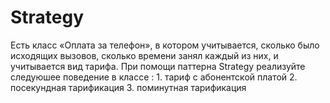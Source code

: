 # Strategy
Есть класс «Оплата за телефон», в котором учитывается, сколько было исходящих вызовов, сколько времени занял каждый из них, и учитывается вид тарифа. При помощи паттерна Strategy реализуйте следуюшее поведение в классе : 1. тариф с абонентской платой 2. посекундная тарификация 3. поминутная тарификация
